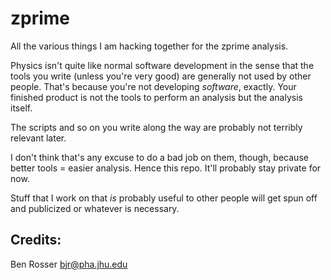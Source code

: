 zprime
======

All the various things I am hacking together for the zprime analysis.

Physics isn't quite like normal software development in the sense that the tools you write (unless you're very good) are
generally not used by other people. That's because you're not developing *software*, exactly. Your finished product is not
the tools to perform an analysis but the analysis itself.

The scripts and so on you write along the way are probably not terribly relevant later.

I don't think that's any excuse to do a bad job on them, though, because better tools = easier analysis. Hence this repo.
It'll probably stay private for now.

Stuff that I work on that *is* probably useful to other people will get spun off and publicized or whatever is necessary.

Credits:
--------
Ben Rosser <bjr@pha.jhu.edu>
